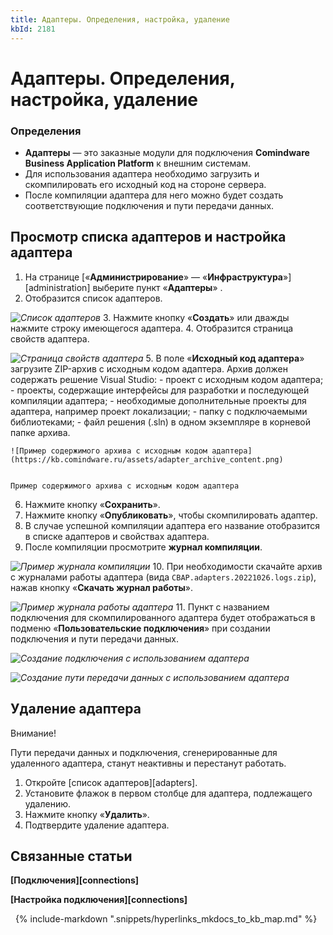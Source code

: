 ```yaml
---
title: Адаптеры. Определения, настройка, удаление
kbId: 2181
---
```


# Адаптеры. Определения, настройка, удаление

### Определения

- **Адаптеры** — это заказные модули для подключения **Comindware Business Application Platform** к внешним системам.
- Для использования адаптера необходимо загрузить и скомпилировать его исходный код на стороне сервера.
- После компиляции адаптера для него можно будет создать соответствующие подключения и пути передачи данных.

## Просмотр списка адаптеров и настройка адаптера

1. На странице [«**Администрирование**» — «**Инфраструктура**»][administration] выберите пункт «**Адаптеры**» *‌*.
2. Отобразится список адаптеров.

_![Список адаптеров](https://kb.comindware.ru/assets/adapter_list.png)_
3. Нажмите кнопку «**Создать**» или дважды нажмите строку имеющегося адаптера.
4. Отобразится страница свойств адаптера.

_![Страница свойств адаптера](https://kb.comindware.ru/assets/adapter_properties.png)_
5. В поле «**Исходный код адаптера**» загрузите ZIP-архив с исходным кодом адаптера. Архив должен содержать решение Visual Studio:
    - проект с исходным кодом адаптера;
    - проекты, содержащие интерфейсы для разработки и последующей компиляции адаптера;
    - необходимые дополнительные проекты для адаптера, например проект локализации;
    - папку с подключаемыми библиотеками;
    - файл решения (.sln) в одном экземпляре в корневой папке архива.
    
    ![Пример содержимого архива с исходным кодом адаптера](https://kb.comindware.ru/assets/adapter_archive_content.png)
    
    
    Пример содержимого архива с исходным кодом адаптера
6. Нажмите кнопку «**Сохранить**».
7. Нажмите кнопку «**Опубликовать**», чтобы скомпилировать адаптер.
8. В случае успешной компиляции адаптера его название отобразится в списке адаптеров и свойствах адаптера.
9. После компиляции просмотрите **журнал компиляции**.

_![Пример журнала компиляции](https://kb.comindware.ru/assets/adapter_compilation_log.png)_
10. При необходимости скачайте архив с журналами работы адаптера (вида `CBAP.adapters.20221026.logs.zip`), нажав кнопку «**Скачать журнал работы**».

_![Пример журнала работы адаптера](https://kb.comindware.ru/assets/adapter_execution_log.png)_
11. Пункт с названием подключения для скомпилированного адаптера будет отображаться в подменю «**Пользовательские подключения**» при создании подключения и пути передачи данных.

_![Создание подключения с использованием адаптера](https://kb.comindware.ru/assets/adapter_custom_connection_create_menu.png)_

_![Создание пути передачи данных с использованием адаптера](https://kb.comindware.ru/assets/adapters_custom_communication_route_create_menu.png)_

## Удаление адаптера

Внимание!

Пути передачи данных и подключения, сгенерированные для удаленного адаптера, станут неактивны и перестанут работать.

1. Откройте [список адаптеров][adapters].
2. Установите флажок в первом столбце для адаптера, подлежащего удалению.
3. Нажмите кнопку «**Удалить**».
4. Подтвердите удаление адаптера.

## Связанные статьи

**[Подключения][connections]**

**[Настройка подключения][connections]**



 
{% include-markdown ".snippets/hyperlinks_mkdocs_to_kb_map.md" %}
